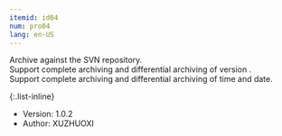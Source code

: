 ```yaml
---
itemid: id04
num: pro04
lang: en-US
---
```


Archive against the SVN repository.  
Support complete archiving and differential archiving of version .  
Support complete archiving and differential archiving of time and date.  

{:.list-inline}

+ Version: 1.0.2   
+ Author: XUZHUOXI   
